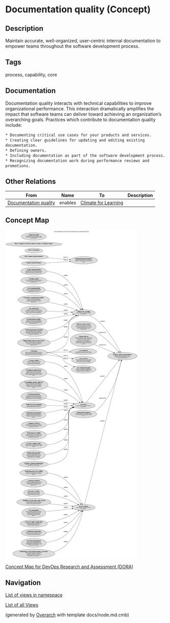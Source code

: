 
# Documentation quality (Concept)
## Description
Maintain accurate, well-organized, user-centric internal documentation to empower teams throughout the software development process.


## Tags
process, capability, core

## Documentation
Documentation quality interacts with technical capabilities to improve organizational performance. This interaction dramatically amplifies the impact that software teams can deliver toward achieving an organization’s overarching goals. Practices which contribute to documentation quality include:

    * Documenting critical use cases for your products and services.
    * Creating clear guidelines for updating and editing existing documentation.
    * Defining owners.
    * Including documentation as part of the software development process.
    * Recognizing documentation work during performance reviews and promotions.
## Other Relations
| From | Name | To | Description |
|---|---|---|---|
| [Documentation quality](../../software-development/dora/documentation-quality.md) | enables | [Climate for Learning](../../software-development/dora/climate-for-learning.md) |  |

## Concept Map
![Concept Map for DevOps Research and Assessment (DORA)](../../software-development/dora/concept-view.png)

[Concept Map for DevOps Research and Assessment (DORA)](../../software-development/dora/concept-view.md)


## Navigation
[List of views in namespace](./views-in-namespace.md)

[List of all Views](../../views.md)


(generated by [Overarch](https://github.com/soulspace-org/overarch) with template docs/node.md.cmb)
